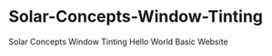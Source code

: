 Solar-Concepts-Window-Tinting
=============================

Solar Concepts Window Tinting Hello World Basic Website
